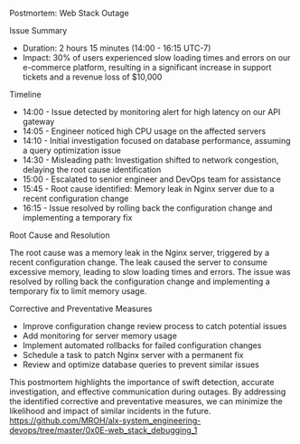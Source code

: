 Postmortem: Web Stack Outage

Issue Summary

- Duration: 2 hours 15 minutes (14:00 - 16:15 UTC-7)
- Impact: 30% of users experienced slow loading times and errors on our e-commerce platform, resulting in a significant increase in support tickets and a revenue loss of $10,000

Timeline

- 14:00 - Issue detected by monitoring alert for high latency on our API gateway
- 14:05 - Engineer noticed high CPU usage on the affected servers
- 14:10 - Initial investigation focused on database performance, assuming a query optimization issue
- 14:30 - Misleading path: Investigation shifted to network congestion, delaying the root cause identification
- 15:00 - Escalated to senior engineer and DevOps team for assistance
- 15:45 - Root cause identified: Memory leak in Nginx server due to a recent configuration change
- 16:15 - Issue resolved by rolling back the configuration change and implementing a temporary fix

Root Cause and Resolution

The root cause was a memory leak in the Nginx server, triggered by a recent configuration change. The leak caused the server to consume excessive memory, leading to slow loading times and errors. The issue was resolved by rolling back the configuration change and implementing a temporary fix to limit memory usage.

Corrective and Preventative Measures

- Improve configuration change review process to catch potential issues
- Add monitoring for server memory usage
- Implement automated rollbacks for failed configuration changes
- Schedule a task to patch Nginx server with a permanent fix
- Review and optimize database queries to prevent similar issues

This postmortem highlights the importance of swift detection, accurate investigation, and effective communication during outages. By addressing the identified corrective and preventative measures, we can minimize the likelihood and impact of similar incidents in the future.
https://github.com/MROH/alx-system_engineering-devops/tree/master/0x0E-web_stack_debugging_1
